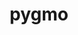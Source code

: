 ---
title: "pygmo"
layout: cache
categories: [package, develop]
meta: {"versions": ["2.18.0"], "compilers": ["gcc@=11.4.0", "gcc@=9.4.0", "oneapi@=2024.0.0"], "oss": ["ubuntu20.04", "ubuntu22.04"], "platforms": ["linux"], "targets": ["neoverse_v1", "neoverse_v2", "ppc64le", "x86_64_v3"], "stacks": ["e4s", "e4s-neoverse-v2", "e4s-neoverse_v1", "e4s-oneapi", "e4s-power", "root"], "num_specs": 30, "num_specs_by_stack": {"e4s-power": 6, "root": 30, "e4s-neoverse_v1": 6, "e4s-neoverse-v2": 6, "e4s": 6, "e4s-oneapi": 6}}
spec_details: [{"hash": "3443ftu6urkdln6fsoqjaterpcibja7x", "compiler": "gcc@=9.4.0", "versions": ["2.18.0"], "os": "ubuntu20.04", "platform": "linux", "target": "ppc64le", "variants": ["build_system=cmake", "build_type=Release", "generator=make", "~ipo", "+shared"], "stacks": ["e4s-power", "root"], "size": "-", "tarball": "https://binaries.spack.io/develop/build_cache/linux-ubuntu20.04-ppc64le/gcc-9.4.0/pygmo-2.18.0/linux-ubuntu20.04-ppc64le-gcc-9.4.0-pygmo-2.18.0-3443ftu6urkdln6fsoqjaterpcibja7x.spack"}, {"hash": "k3jkmb6reoxbh6ud2pa52jg7bdl3ih7e", "compiler": "gcc@=9.4.0", "versions": ["2.18.0"], "os": "ubuntu20.04", "platform": "linux", "target": "ppc64le", "variants": ["build_system=cmake", "build_type=Release", "generator=make", "~ipo", "+shared"], "stacks": ["e4s-power", "root"], "size": "-", "tarball": "https://binaries.spack.io/develop/build_cache/linux-ubuntu20.04-ppc64le/gcc-9.4.0/pygmo-2.18.0/linux-ubuntu20.04-ppc64le-gcc-9.4.0-pygmo-2.18.0-k3jkmb6reoxbh6ud2pa52jg7bdl3ih7e.spack"}, {"hash": "lo44uy7sus5dxfqun5h3kb56cl6ydxum", "compiler": "gcc@=9.4.0", "versions": ["2.18.0"], "os": "ubuntu20.04", "platform": "linux", "target": "ppc64le", "variants": ["build_system=cmake", "build_type=Release", "generator=make", "~ipo", "+shared"], "stacks": ["e4s-power", "root"], "size": "-", "tarball": "https://binaries.spack.io/develop/build_cache/linux-ubuntu20.04-ppc64le/gcc-9.4.0/pygmo-2.18.0/linux-ubuntu20.04-ppc64le-gcc-9.4.0-pygmo-2.18.0-lo44uy7sus5dxfqun5h3kb56cl6ydxum.spack"}, {"hash": "7efjzu3wsynkfapp7kimczce6rfveh5n", "compiler": "gcc@=9.4.0", "versions": ["2.18.0"], "os": "ubuntu20.04", "platform": "linux", "target": "ppc64le", "variants": ["build_system=cmake", "build_type=Release", "generator=make", "~ipo", "+shared"], "stacks": ["e4s-power", "root"], "size": "-", "tarball": "https://binaries.spack.io/develop/build_cache/linux-ubuntu20.04-ppc64le/gcc-9.4.0/pygmo-2.18.0/linux-ubuntu20.04-ppc64le-gcc-9.4.0-pygmo-2.18.0-7efjzu3wsynkfapp7kimczce6rfveh5n.spack"}, {"hash": "n7jpfxuvgvij7cxhnru2h7j7yying6it", "compiler": "gcc@=9.4.0", "versions": ["2.18.0"], "os": "ubuntu20.04", "platform": "linux", "target": "ppc64le", "variants": ["build_system=cmake", "build_type=Release", "generator=make", "~ipo", "+shared"], "stacks": ["e4s-power", "root"], "size": "-", "tarball": "https://binaries.spack.io/develop/build_cache/linux-ubuntu20.04-ppc64le/gcc-9.4.0/pygmo-2.18.0/linux-ubuntu20.04-ppc64le-gcc-9.4.0-pygmo-2.18.0-n7jpfxuvgvij7cxhnru2h7j7yying6it.spack"}, {"hash": "525bnqednsiwtnyhs4bhuyfk5mkdogjj", "compiler": "gcc@=9.4.0", "versions": ["2.18.0"], "os": "ubuntu20.04", "platform": "linux", "target": "ppc64le", "variants": ["build_system=cmake", "build_type=Release", "generator=make", "~ipo", "+shared"], "stacks": ["e4s-power", "root"], "size": "-", "tarball": "https://binaries.spack.io/develop/build_cache/linux-ubuntu20.04-ppc64le/gcc-9.4.0/pygmo-2.18.0/linux-ubuntu20.04-ppc64le-gcc-9.4.0-pygmo-2.18.0-525bnqednsiwtnyhs4bhuyfk5mkdogjj.spack"}, {"hash": "ayq6gom2pjp3emxataeppcvbwwkntzns", "compiler": "gcc@=11.4.0", "versions": ["2.18.0"], "os": "ubuntu22.04", "platform": "linux", "target": "neoverse_v1", "variants": ["build_system=cmake", "build_type=Release", "generator=make", "~ipo", "+shared"], "stacks": ["root", "e4s-neoverse_v1"], "size": "-", "tarball": "https://binaries.spack.io/develop/build_cache/linux-ubuntu22.04-neoverse_v1/gcc-11.4.0/pygmo-2.18.0/linux-ubuntu22.04-neoverse_v1-gcc-11.4.0-pygmo-2.18.0-ayq6gom2pjp3emxataeppcvbwwkntzns.spack"}, {"hash": "b4j4pb6maxayqasjvlf5qsgfksbesca3", "compiler": "gcc@=11.4.0", "versions": ["2.18.0"], "os": "ubuntu22.04", "platform": "linux", "target": "neoverse_v1", "variants": ["build_system=cmake", "build_type=Release", "generator=make", "~ipo", "+shared"], "stacks": ["root", "e4s-neoverse_v1"], "size": "-", "tarball": "https://binaries.spack.io/develop/build_cache/linux-ubuntu22.04-neoverse_v1/gcc-11.4.0/pygmo-2.18.0/linux-ubuntu22.04-neoverse_v1-gcc-11.4.0-pygmo-2.18.0-b4j4pb6maxayqasjvlf5qsgfksbesca3.spack"}, {"hash": "gnnens3ktnjeuuknr3bcfwa7kuaidshf", "compiler": "gcc@=11.4.0", "versions": ["2.18.0"], "os": "ubuntu22.04", "platform": "linux", "target": "neoverse_v1", "variants": ["build_system=cmake", "build_type=Release", "generator=make", "~ipo", "+shared"], "stacks": ["root", "e4s-neoverse_v1"], "size": "-", "tarball": "https://binaries.spack.io/develop/build_cache/linux-ubuntu22.04-neoverse_v1/gcc-11.4.0/pygmo-2.18.0/linux-ubuntu22.04-neoverse_v1-gcc-11.4.0-pygmo-2.18.0-gnnens3ktnjeuuknr3bcfwa7kuaidshf.spack"}, {"hash": "lx5nty7hj6iqpozz2ybgtswxia46vhg6", "compiler": "gcc@=11.4.0", "versions": ["2.18.0"], "os": "ubuntu22.04", "platform": "linux", "target": "neoverse_v1", "variants": ["build_system=cmake", "build_type=Release", "generator=make", "~ipo", "+shared"], "stacks": ["root", "e4s-neoverse_v1"], "size": "-", "tarball": "https://binaries.spack.io/develop/build_cache/linux-ubuntu22.04-neoverse_v1/gcc-11.4.0/pygmo-2.18.0/linux-ubuntu22.04-neoverse_v1-gcc-11.4.0-pygmo-2.18.0-lx5nty7hj6iqpozz2ybgtswxia46vhg6.spack"}, {"hash": "vcgkkd7t3ju45nksfraot3xce2bgqc7i", "compiler": "gcc@=11.4.0", "versions": ["2.18.0"], "os": "ubuntu22.04", "platform": "linux", "target": "neoverse_v1", "variants": ["build_system=cmake", "build_type=Release", "generator=make", "~ipo", "+shared"], "stacks": ["root", "e4s-neoverse_v1"], "size": "-", "tarball": "https://binaries.spack.io/develop/build_cache/linux-ubuntu22.04-neoverse_v1/gcc-11.4.0/pygmo-2.18.0/linux-ubuntu22.04-neoverse_v1-gcc-11.4.0-pygmo-2.18.0-vcgkkd7t3ju45nksfraot3xce2bgqc7i.spack"}, {"hash": "7pzjfqdrrwrbyy4qpoujmvliczswojww", "compiler": "gcc@=11.4.0", "versions": ["2.18.0"], "os": "ubuntu22.04", "platform": "linux", "target": "neoverse_v1", "variants": ["build_system=cmake", "build_type=Release", "generator=make", "~ipo", "+shared"], "stacks": ["root", "e4s-neoverse_v1"], "size": "-", "tarball": "https://binaries.spack.io/develop/build_cache/linux-ubuntu22.04-neoverse_v1/gcc-11.4.0/pygmo-2.18.0/linux-ubuntu22.04-neoverse_v1-gcc-11.4.0-pygmo-2.18.0-7pzjfqdrrwrbyy4qpoujmvliczswojww.spack"}, {"hash": "tvpizplueuqcjjwtuyglxbmzpkctacmn", "compiler": "gcc@=11.4.0", "versions": ["2.18.0"], "os": "ubuntu22.04", "platform": "linux", "target": "neoverse_v2", "variants": ["build_system=cmake", "build_type=Release", "generator=make", "~ipo", "+shared"], "stacks": ["e4s-neoverse-v2", "root"], "size": "-", "tarball": "https://binaries.spack.io/develop/build_cache/linux-ubuntu22.04-neoverse_v2/gcc-11.4.0/pygmo-2.18.0/linux-ubuntu22.04-neoverse_v2-gcc-11.4.0-pygmo-2.18.0-tvpizplueuqcjjwtuyglxbmzpkctacmn.spack"}, {"hash": "ssrmeqczitfv3ogybz33bzvahpeabi3n", "compiler": "gcc@=11.4.0", "versions": ["2.18.0"], "os": "ubuntu22.04", "platform": "linux", "target": "neoverse_v2", "variants": ["build_system=cmake", "build_type=Release", "generator=make", "~ipo", "+shared"], "stacks": ["e4s-neoverse-v2", "root"], "size": "-", "tarball": "https://binaries.spack.io/develop/build_cache/linux-ubuntu22.04-neoverse_v2/gcc-11.4.0/pygmo-2.18.0/linux-ubuntu22.04-neoverse_v2-gcc-11.4.0-pygmo-2.18.0-ssrmeqczitfv3ogybz33bzvahpeabi3n.spack"}, {"hash": "is4piiah6hi4czqnjdp2hj2dtnmj5fpy", "compiler": "gcc@=11.4.0", "versions": ["2.18.0"], "os": "ubuntu22.04", "platform": "linux", "target": "neoverse_v2", "variants": ["build_system=cmake", "build_type=Release", "generator=make", "~ipo", "+shared"], "stacks": ["e4s-neoverse-v2", "root"], "size": "-", "tarball": "https://binaries.spack.io/develop/build_cache/linux-ubuntu22.04-neoverse_v2/gcc-11.4.0/pygmo-2.18.0/linux-ubuntu22.04-neoverse_v2-gcc-11.4.0-pygmo-2.18.0-is4piiah6hi4czqnjdp2hj2dtnmj5fpy.spack"}, {"hash": "v6v6hq2ilfnkbdgwac6d5wpscbpvqrym", "compiler": "gcc@=11.4.0", "versions": ["2.18.0"], "os": "ubuntu22.04", "platform": "linux", "target": "neoverse_v2", "variants": ["build_system=cmake", "build_type=Release", "generator=make", "~ipo", "+shared"], "stacks": ["e4s-neoverse-v2", "root"], "size": "-", "tarball": "https://binaries.spack.io/develop/build_cache/linux-ubuntu22.04-neoverse_v2/gcc-11.4.0/pygmo-2.18.0/linux-ubuntu22.04-neoverse_v2-gcc-11.4.0-pygmo-2.18.0-v6v6hq2ilfnkbdgwac6d5wpscbpvqrym.spack"}, {"hash": "h2pda3vvzpxlst75nr4jcoanqc3ef6y2", "compiler": "gcc@=11.4.0", "versions": ["2.18.0"], "os": "ubuntu22.04", "platform": "linux", "target": "neoverse_v2", "variants": ["build_system=cmake", "build_type=Release", "generator=make", "~ipo", "+shared"], "stacks": ["e4s-neoverse-v2", "root"], "size": "-", "tarball": "https://binaries.spack.io/develop/build_cache/linux-ubuntu22.04-neoverse_v2/gcc-11.4.0/pygmo-2.18.0/linux-ubuntu22.04-neoverse_v2-gcc-11.4.0-pygmo-2.18.0-h2pda3vvzpxlst75nr4jcoanqc3ef6y2.spack"}, {"hash": "lzs4jcjlh3stibegknqfa7okczsmzspd", "compiler": "gcc@=11.4.0", "versions": ["2.18.0"], "os": "ubuntu22.04", "platform": "linux", "target": "neoverse_v2", "variants": ["build_system=cmake", "build_type=Release", "generator=make", "~ipo", "+shared"], "stacks": ["e4s-neoverse-v2", "root"], "size": "-", "tarball": "https://binaries.spack.io/develop/build_cache/linux-ubuntu22.04-neoverse_v2/gcc-11.4.0/pygmo-2.18.0/linux-ubuntu22.04-neoverse_v2-gcc-11.4.0-pygmo-2.18.0-lzs4jcjlh3stibegknqfa7okczsmzspd.spack"}, {"hash": "e6fyq2mfu64wpegbeabaekndr7brxzjt", "compiler": "gcc@=11.4.0", "versions": ["2.18.0"], "os": "ubuntu22.04", "platform": "linux", "target": "x86_64_v3", "variants": ["build_system=cmake", "build_type=Release", "generator=make", "~ipo", "+shared"], "stacks": ["e4s", "root"], "size": "-", "tarball": "https://binaries.spack.io/develop/build_cache/linux-ubuntu22.04-x86_64_v3/gcc-11.4.0/pygmo-2.18.0/linux-ubuntu22.04-x86_64_v3-gcc-11.4.0-pygmo-2.18.0-e6fyq2mfu64wpegbeabaekndr7brxzjt.spack"}, {"hash": "g64fspjh5wlvhipnz42wendh53teurbi", "compiler": "gcc@=11.4.0", "versions": ["2.18.0"], "os": "ubuntu22.04", "platform": "linux", "target": "x86_64_v3", "variants": ["build_system=cmake", "build_type=Release", "generator=make", "~ipo", "+shared"], "stacks": ["e4s", "root"], "size": "-", "tarball": "https://binaries.spack.io/develop/build_cache/linux-ubuntu22.04-x86_64_v3/gcc-11.4.0/pygmo-2.18.0/linux-ubuntu22.04-x86_64_v3-gcc-11.4.0-pygmo-2.18.0-g64fspjh5wlvhipnz42wendh53teurbi.spack"}, {"hash": "6s4cq6wewtscwkbbvcn6vygvxsjmmfzl", "compiler": "gcc@=11.4.0", "versions": ["2.18.0"], "os": "ubuntu22.04", "platform": "linux", "target": "x86_64_v3", "variants": ["build_system=cmake", "build_type=Release", "generator=make", "~ipo", "+shared"], "stacks": ["e4s", "root"], "size": "-", "tarball": "https://binaries.spack.io/develop/build_cache/linux-ubuntu22.04-x86_64_v3/gcc-11.4.0/pygmo-2.18.0/linux-ubuntu22.04-x86_64_v3-gcc-11.4.0-pygmo-2.18.0-6s4cq6wewtscwkbbvcn6vygvxsjmmfzl.spack"}, {"hash": "32m3jl2pts2uafhigkbhoptaosulxocl", "compiler": "gcc@=11.4.0", "versions": ["2.18.0"], "os": "ubuntu22.04", "platform": "linux", "target": "x86_64_v3", "variants": ["build_system=cmake", "build_type=Release", "generator=make", "~ipo", "+shared"], "stacks": ["e4s", "root"], "size": "-", "tarball": "https://binaries.spack.io/develop/build_cache/linux-ubuntu22.04-x86_64_v3/gcc-11.4.0/pygmo-2.18.0/linux-ubuntu22.04-x86_64_v3-gcc-11.4.0-pygmo-2.18.0-32m3jl2pts2uafhigkbhoptaosulxocl.spack"}, {"hash": "7lohtquv22cd6ycr2zhtzuh6o6e2xmqx", "compiler": "gcc@=11.4.0", "versions": ["2.18.0"], "os": "ubuntu22.04", "platform": "linux", "target": "x86_64_v3", "variants": ["build_system=cmake", "build_type=Release", "generator=make", "~ipo", "+shared"], "stacks": ["e4s", "root"], "size": "-", "tarball": "https://binaries.spack.io/develop/build_cache/linux-ubuntu22.04-x86_64_v3/gcc-11.4.0/pygmo-2.18.0/linux-ubuntu22.04-x86_64_v3-gcc-11.4.0-pygmo-2.18.0-7lohtquv22cd6ycr2zhtzuh6o6e2xmqx.spack"}, {"hash": "zg353ajuzhcwg2bdcptzbt4habafpqmx", "compiler": "gcc@=11.4.0", "versions": ["2.18.0"], "os": "ubuntu22.04", "platform": "linux", "target": "x86_64_v3", "variants": ["build_system=cmake", "build_type=Release", "generator=make", "~ipo", "+shared"], "stacks": ["e4s", "root"], "size": "-", "tarball": "https://binaries.spack.io/develop/build_cache/linux-ubuntu22.04-x86_64_v3/gcc-11.4.0/pygmo-2.18.0/linux-ubuntu22.04-x86_64_v3-gcc-11.4.0-pygmo-2.18.0-zg353ajuzhcwg2bdcptzbt4habafpqmx.spack"}, {"hash": "lbqvsfsrjhxzdx6lxqrfd67if32ynt3o", "compiler": "oneapi@=2024.0.0", "versions": ["2.18.0"], "os": "ubuntu22.04", "platform": "linux", "target": "x86_64_v3", "variants": ["build_system=cmake", "build_type=Release", "generator=make", "~ipo", "+shared"], "stacks": ["e4s-oneapi", "root"], "size": "-", "tarball": "https://binaries.spack.io/develop/build_cache/linux-ubuntu22.04-x86_64_v3/oneapi-2024.0.0/pygmo-2.18.0/linux-ubuntu22.04-x86_64_v3-oneapi-2024.0.0-pygmo-2.18.0-lbqvsfsrjhxzdx6lxqrfd67if32ynt3o.spack"}, {"hash": "6zxbo2mvyktijk3vkklesstgc7pgtv4a", "compiler": "oneapi@=2024.0.0", "versions": ["2.18.0"], "os": "ubuntu22.04", "platform": "linux", "target": "x86_64_v3", "variants": ["build_system=cmake", "build_type=Release", "generator=make", "~ipo", "+shared"], "stacks": ["e4s-oneapi", "root"], "size": "-", "tarball": "https://binaries.spack.io/develop/build_cache/linux-ubuntu22.04-x86_64_v3/oneapi-2024.0.0/pygmo-2.18.0/linux-ubuntu22.04-x86_64_v3-oneapi-2024.0.0-pygmo-2.18.0-6zxbo2mvyktijk3vkklesstgc7pgtv4a.spack"}, {"hash": "awevacc6olmctzvfc57nvqwdzbfkq4q6", "compiler": "oneapi@=2024.0.0", "versions": ["2.18.0"], "os": "ubuntu22.04", "platform": "linux", "target": "x86_64_v3", "variants": ["build_system=cmake", "build_type=Release", "generator=make", "~ipo", "+shared"], "stacks": ["e4s-oneapi", "root"], "size": "-", "tarball": "https://binaries.spack.io/develop/build_cache/linux-ubuntu22.04-x86_64_v3/oneapi-2024.0.0/pygmo-2.18.0/linux-ubuntu22.04-x86_64_v3-oneapi-2024.0.0-pygmo-2.18.0-awevacc6olmctzvfc57nvqwdzbfkq4q6.spack"}, {"hash": "l2ot7v4hhed6wkenshnxdfsdc5rfkwzg", "compiler": "oneapi@=2024.0.0", "versions": ["2.18.0"], "os": "ubuntu22.04", "platform": "linux", "target": "x86_64_v3", "variants": ["build_system=cmake", "build_type=Release", "generator=make", "~ipo", "+shared"], "stacks": ["e4s-oneapi", "root"], "size": "-", "tarball": "https://binaries.spack.io/develop/build_cache/linux-ubuntu22.04-x86_64_v3/oneapi-2024.0.0/pygmo-2.18.0/linux-ubuntu22.04-x86_64_v3-oneapi-2024.0.0-pygmo-2.18.0-l2ot7v4hhed6wkenshnxdfsdc5rfkwzg.spack"}, {"hash": "eo2dp5kk4h64ezddmst5opfljsyd3iqw", "compiler": "oneapi@=2024.0.0", "versions": ["2.18.0"], "os": "ubuntu22.04", "platform": "linux", "target": "x86_64_v3", "variants": ["build_system=cmake", "build_type=Release", "generator=make", "~ipo", "+shared"], "stacks": ["e4s-oneapi", "root"], "size": "-", "tarball": "https://binaries.spack.io/develop/build_cache/linux-ubuntu22.04-x86_64_v3/oneapi-2024.0.0/pygmo-2.18.0/linux-ubuntu22.04-x86_64_v3-oneapi-2024.0.0-pygmo-2.18.0-eo2dp5kk4h64ezddmst5opfljsyd3iqw.spack"}, {"hash": "aqlqqiqxcn2swqxvb2vccnkgduxhwqzp", "compiler": "oneapi@=2024.0.0", "versions": ["2.18.0"], "os": "ubuntu22.04", "platform": "linux", "target": "x86_64_v3", "variants": ["build_system=cmake", "build_type=Release", "generator=make", "~ipo", "+shared"], "stacks": ["e4s-oneapi", "root"], "size": "-", "tarball": "https://binaries.spack.io/develop/build_cache/linux-ubuntu22.04-x86_64_v3/oneapi-2024.0.0/pygmo-2.18.0/linux-ubuntu22.04-x86_64_v3-oneapi-2024.0.0-pygmo-2.18.0-aqlqqiqxcn2swqxvb2vccnkgduxhwqzp.spack"}]
---